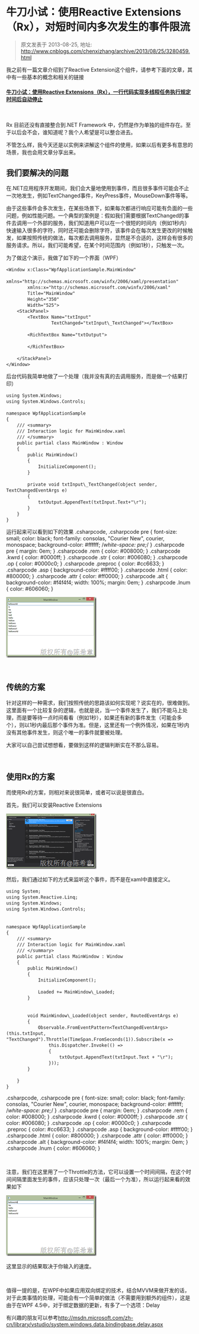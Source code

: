 # 牛刀小试：使用Reactive Extensions（Rx），对短时间内多次发生的事件限流 
> 原文发表于 2013-08-25, 地址: http://www.cnblogs.com/chenxizhang/archive/2013/08/25/3280459.html 


我之前有一篇文章介绍到了Reactive Extension这个组件，请参考下面的文章，其中有一些基本的概念和相关的链接 

 #### [牛刀小试：使用Reactive Extensions（Rx），一行代码实现多线程任务执行规定时间后自动停止](http://www.cnblogs.com/chenxizhang/archive/2012/09/19/2694062.html)

  

 Rx 目前还没有直接整合到.NET Framework 中，仍然是作为单独的组件存在。至于以后会不会，谁知道呢？我个人希望是可以整合进去。

 不管怎么样，我今天还是以实例来讲解这个组件的使用，如果以后有更多有意思的场景，我也会用文章分享出来。

 我们要解决的问题
--------

 在.NET应用程序开发期间，我们会大量地使用到事件，而且很多事件可能会不止一次地发生，例如TextChanged事件，KeyPress事件，MouseDown事件等等。

 由于这些事件会多次发生，在某些场景下，如果每次都进行响应可能有负面的一些问题，例如性能问题。一个典型的案例是：假如我们需要根据TextChanged的事件去调用一个外部的服务，我们知道用户可以在一个很短的时间内（例如1秒内）快速输入很多的字符，同时还可能会删除字符，该事件会在每次发生更改的时候触发，如果按照传统的做法，每次都去调用服务，显然是不合适的，这样会有很多的服务请求。所以，我们可能希望，在某个时间范围内（例如1秒），只触发一次。

 为了做这个演示，我做了如下的一个界面（WPF）


```
<Window x:Class="WpfApplicationSample.MainWindow"
        xmlns="http://schemas.microsoft.com/winfx/2006/xaml/presentation"
        xmlns:x="http://schemas.microsoft.com/winfx/2006/xaml"
        Title="MainWindow"
        Height="350"
        Width="525">
    <StackPanel>
        <TextBox Name="txtInput"
                 TextChanged="txtInput\_TextChanged"></TextBox>

        <RichTextBox Name="txtOutput">

        </RichTextBox>

    </StackPanel>
</Window>

```

后台代码我简单地做了一个处理（我并没有真的去调用服务，而是做一个结果打印）


```
using System.Windows;
using System.Windows.Controls;

namespace WpfApplicationSample
{
    /// <summary>
    /// Interaction logic for MainWindow.xaml
    /// </summary>
    public partial class MainWindow : Window
    {
        public MainWindow()
        {
            InitializeComponent();
        }

        private void txtInput\_TextChanged(object sender, TextChangedEventArgs e)
        {
            txtOutput.AppendText(txtInput.Text+"\r");
        }
    }
}

```

运行起来可以看到如下的效果
.csharpcode, .csharpcode pre
{
 font-size: small;
 color: black;
 font-family: consolas, "Courier New", courier, monospace;
 background-color: #ffffff;
 /*white-space: pre;*/
}
.csharpcode pre { margin: 0em; }
.csharpcode .rem { color: #008000; }
.csharpcode .kwrd { color: #0000ff; }
.csharpcode .str { color: #006080; }
.csharpcode .op { color: #0000c0; }
.csharpcode .preproc { color: #cc6633; }
.csharpcode .asp { background-color: #ffff00; }
.csharpcode .html { color: #800000; }
.csharpcode .attr { color: #ff0000; }
.csharpcode .alt 
{
 background-color: #f4f4f4;
 width: 100%;
 margin: 0em;
}
.csharpcode .lnum { color: #606060; }




[![image](./images/3280459-25095359-9583f89222f841f39aab6a38bb3b95b8.png "image")](http://images.cnitblog.com/blog/9072/201308/25095359-2d7a0748fb48452699838316fc9ee523.png)


 


传统的方案
-----


针对这样的一种需求，我们按照传统的思路该如何实现呢？说实在的，很难做到。这里面有一个比较复杂的逻辑，也就是说，当一个事件发生了，我们不能马上处理，而是要等待一点时间看看（例如1秒），如果还有新的事件发生（可能会多个），则以1秒内最后那个事件为准。但是，这里还有一个例外情况，如果在1秒内没有其他事件发生，则这个唯一的事件就要被处理。


大家可以自己尝试想想看，要做到这样的逻辑判断实在不那么容易。


 



使用Rx的方案
-------


而使用Rx的方案，则相对来说很简单，或者可以说是很直白。


首先，我们可以安装Reactive Extensions


[![image](./images/3280459-25095405-f4981ed08e154034b476592e3e16f484.png "image")](http://images.cnitblog.com/blog/9072/201308/25095403-9085d9c3180f4c69aa176b1c7321dc2f.png)


然后，我们通过如下的方式来监听这个事件，而不是在xaml中直接定义。


```
using System;
using System.Reactive.Linq;
using System.Windows;
using System.Windows.Controls;


namespace WpfApplicationSample
{
    /// <summary>
    /// Interaction logic for MainWindow.xaml
    /// </summary>
    public partial class MainWindow : Window
    {
        public MainWindow()
        {
            InitializeComponent();

            Loaded += MainWindow\_Loaded;
        }


        void MainWindow\_Loaded(object sender, RoutedEventArgs e)
        {
            Observable.FromEventPattern<TextChangedEventArgs>(this.txtInput, "TextChanged").Throttle(TimeSpan.FromSeconds(1)).Subscribe(x =>
                this.Dispatcher.Invoke(() =>
                {
                    txtOutput.AppendText(txtInput.Text + "\r");
                }));
        }

    }
}

```

.csharpcode, .csharpcode pre
{
 font-size: small;
 color: black;
 font-family: consolas, "Courier New", courier, monospace;
 background-color: #ffffff;
 /*white-space: pre;*/
}
.csharpcode pre { margin: 0em; }
.csharpcode .rem { color: #008000; }
.csharpcode .kwrd { color: #0000ff; }
.csharpcode .str { color: #006080; }
.csharpcode .op { color: #0000c0; }
.csharpcode .preproc { color: #cc6633; }
.csharpcode .asp { background-color: #ffff00; }
.csharpcode .html { color: #800000; }
.csharpcode .attr { color: #ff0000; }
.csharpcode .alt 
{
 background-color: #f4f4f4;
 width: 100%;
 margin: 0em;
}
.csharpcode .lnum { color: #606060; }

 


注意，我们在这里用了一个Throttle的方法，它可以设置一个时间间隔，在这个时间间隔里面发生的事件，应该只处理一次（最后一个为准），所以运行起来看的效果如下


[![image](./images/3280459-25095405-51b8171c18dd4fbc90cf032251d234ad.png "image")](http://images.cnitblog.com/blog/9072/201308/25095405-f373d9000a7a44fd98d1a5d751b5319a.png)


这里显示的结果取决于你输入的速度。


 


值得一提的是，在WPF中如果应用双向绑定的技术，结合MVVM来做开发的话，对于此类事情的处理，可能会有一个简单的做法（不需要用到额外的组件），这是由于在WPF 4.5中，对于绑定数据的更新，有多了一个选项：Delay


有兴趣的朋友可以参考<http://msdn.microsoft.com/zh-cn/library/vstudio/system.windows.data.bindingbase.delay.aspx>




